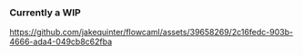 ### Currently a WIP

https://github.com/jakequinter/flowcaml/assets/39658269/2c16fedc-903b-4666-ada4-049cb8c62fba

